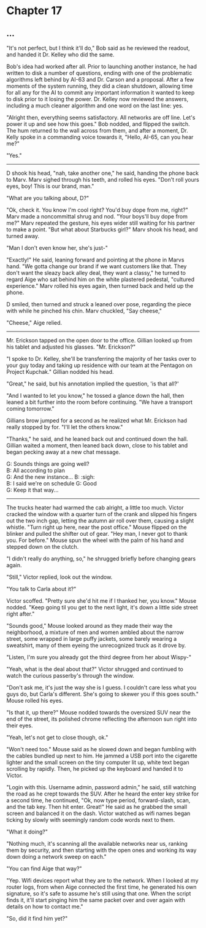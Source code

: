 # Chapter 17
## ...

"It's not perfect, but I think it'll do," Bob said as he reviewed the readout, and handed it Dr. Kelley who did the same. 

Bob's idea had worked after all. Prior to launching another instance, he had written to disk a number of questions, ending with one of the problematic algorithms left behind by AI-63 and Dr. Carson and a proposal. After a few moments of the system running, they did a clean shutdown, allowing time for all any for the AI to commit any important information it wanted to keep to disk prior to it losing the power. Dr. Kelley now reviewed the answers, including a much cleaner algorithm and one word on the last line: yes.

"Alright then, everything seems satisfactory. All networks are off line. Let's power it up and see how this goes." Bob nodded, and flipped the switch. The hum returned to the wall across from them, and after a moment, Dr. Kelly spoke in a commanding voice towards it, "Hello, AI-65, can you hear me?"

"Yes."

---

D shook his head, "nah, take another one," he said, handing the phone back to Marv. Marv sighed through his teeth, and rolled his eyes. "Don't roll yours eyes, boy! This is our brand, man."  

"What are you talking about, D?"

"Ok, check it. You know I'm cool right? You'd buy dope from me, right?" Marv made a noncommittal shrug and nod. "Your boys'll buy dope from me?" Marv repeated the gesture, his eyes wider still waiting for his partner to make a point. "But what about Starbucks girl?" Marv shook his head, and turned away.

"Man I don't even know her, she's just-"

"Exactly!" He said, leaning forward and pointing at the phone in Marvs hand. "We gotta change our brand if we want customers like  that. They don't want the sleazy back alley deal, they want a classy," he turned to regard Aige who sat behind him on the white plastered pedestal, "cultured experience." Marv rolled his eyes again, then turned back and held up the phone.

D smiled, then turned and struck a leaned over pose, regarding the piece with while he pinched his chin. Marv chuckled, "Say cheese,"

"Cheese," Aige relied.

---

Mr. Erickson tapped on the open door to the office. Gillian looked up from his tablet and adjusted his glasses. "Mr. Erickson?"

"I spoke to Dr. Kelley, she'll be transferring the majority of her tasks over to your guy today and taking up residence with our team at the Pentagon on Project Kupchak." Gillian nodded his head.

"Great," he said, but his annotation implied the question, 'is that all?'

"And I wanted to let you know," he tossed a glance down the hall, then leaned a bit further into the room before continuing. "We have a transport coming tomorrow." 

Gillians brow jumped for a second as he realized what Mr. Erickson had really stopped by for. "I'll let the others know."

"Thanks," he said, and he leaned back out and continued down the hall. Gillian waited a moment, then leaned back down, close to his tablet and began pecking away at a new chat message. 

G: Sounds things are going well?  
B: All according to plan  
G: And the new instance... 
B: :sigh:  
B: I said we're on schedule
G: Good  
G: Keep it that way...  

---

The trucks heater had warmed the cab alright, a little too much.  Victor cracked the window with a quarter turn of the crank and slipped his fingers out the two inch gap, letting the autumn air roll over them, causing a slight whistle. "Turn right up here, near the post office." Mouse flipped on the blinker and pulled the shifter out of gear. "Hey man, I never got to thank you. For before." Mouse spun the wheel with the palm of his hand and stepped down on the clutch.

"I didn't really do anything, so," he shrugged briefly before changing gears again. 

"Still," Victor replied, look out the window.

"You talk to Carla about it?" 

Victor scoffed. "Pretty sure she'd hit me if I thanked her, you know." Mouse nodded. "Keep going til you get to the next light, it's down a little side street right after." 

"Sounds good," Mouse looked around as they made their way the neighborhood, a mixture of men and women ambled about the narrow street, some wrapped in large puffy jackets, some barely wearing a sweatshirt, many of them eyeing the unrecognized truck as it drove by. 

"Listen, I'm sure you already got the third degree from her about Wispy-"

"Yeah, what is the deal about that?" Victor shrugged and continued to watch the curious passerby's through the window. 

"Don't ask me, it's just the way she is I guess. I couldn't care less what you guys do, but Carla's different. She's going to skewer you if this goes south." Mouse rolled his eyes. 

"Is that it, up there?" Mouse nodded towards the oversized SUV near the end of the street, its polished chrome reflecting the afternoon sun right into their eyes.

"Yeah, let's not get to close though, ok."

"Won't need too." Mouse said as he slowed down and began fumbling with the cables bundled up next to him. He jammed a USB port into the cigarette lighter and the small screen on the tiny computer lit up, white text began scrolling by rapidly. Then, he picked up the keyboard and handed it to Victor.

"Login with this. Username admin, password admin," he said, still watching the road as he crept towards the SUV. After he heard the enter key strike for a second time, he continued, "Ok, now type period, forward-slash, scan, and the tab key. Then hit enter. Great!" He said as he grabbed the small screen and balanced it on the dash. Victor watched as wifi names began ticking by slowly with seemingly random code words next to them.

"What it doing?" 

"Nothing much, it's scanning all the available networks near us, ranking them by security, and then starting with the open ones and working its way down doing a network sweep on each."

"You can find Aige that way?"

"Yep. Wifi devices report what they are to the network. When I looked at my router logs, from when Aige connected the first time, he generated his own signature, so it's safe to assume he's still using that one. When the script finds it, it'll start pinging him the same packet over and over again with details on how to contact me."

"So, did it find him yet?" 


